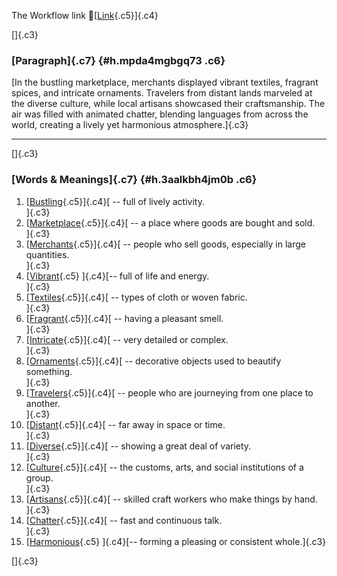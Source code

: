 The Workflow link
👏[[Link](https://www.google.com/url?q=http://www.google.com&sa=D&source=editors&ust=1761192378921040&usg=AOvVaw38Go6XTk_PYJML46QrjocJ){.c5}]{.c4}

[]{.c3}

### [Paragraph]{.c7} {#h.mpda4mgbgq73 .c6}

[In the bustling marketplace, merchants displayed vibrant textiles,
fragrant spices, and intricate ornaments. Travelers from distant lands
marveled at the diverse culture, while local artisans showcased their
craftsmanship. The air was filled with animated chatter, blending
languages from across the world, creating a lively yet harmonious
atmosphere.]{.c3}

------------------------------------------------------------------------

[]{.c3}

### [Words & Meanings]{.c7} {#h.3aalkbh4jm0b .c6}

1.  [[Bustling](https://www.google.com/url?q=http://www.google.com&sa=D&source=editors&ust=1761192378922315&usg=AOvVaw2SfvgMj6WfAWbVVW47-FSt){.c5}]{.c4}[ --
    full of lively activity.\
    ]{.c3}
2.  [[Marketplace](https://www.google.com/url?q=http://www.google.com&sa=D&source=editors&ust=1761192378922555&usg=AOvVaw0X3Uxzany79p1P5as7c92W){.c5}]{.c4}[ --
    a place where goods are bought and sold.\
    ]{.c3}
3.  [[Merchants](https://www.google.com/url?q=http://www.google.com&sa=D&source=editors&ust=1761192378922825&usg=AOvVaw3MVXWruuvWX6zjOoVnyBtY){.c5}]{.c4}[ --
    people who sell goods, especially in large quantities.\
    ]{.c3}
4.  [[Vibrant](https://www.google.com/url?q=http://www.google.com&sa=D&source=editors&ust=1761192378923063&usg=AOvVaw35ZtJCITsWRY0SOuiqIh5u){.c5}
    ]{.c4}[-- full of life and energy.\
    ]{.c3}
5.  [[Textiles](https://www.google.com/url?q=http://www.google.com&sa=D&source=editors&ust=1761192378923243&usg=AOvVaw0hc1vVi3AcMVHGB30Pewtz){.c5}]{.c4}[ --
    types of cloth or woven fabric.\
    ]{.c3}
6.  [[Fragrant](https://www.google.com/url?q=http://www.google.com&sa=D&source=editors&ust=1761192378923449&usg=AOvVaw13R7FEsmKWbfSOFxtMGdod){.c5}]{.c4}[ --
    having a pleasant smell.\
    ]{.c3}
7.  [[Intricate](https://www.google.com/url?q=http://www.google.com&sa=D&source=editors&ust=1761192378923760&usg=AOvVaw12JY61EGh3-T87QkQWRO0o){.c5}]{.c4}[ --
    very detailed or complex.\
    ]{.c3}
8.  [[Ornaments](https://www.google.com/url?q=http://www.google.com&sa=D&source=editors&ust=1761192378924000&usg=AOvVaw0rtsVNq00o5xQG_J5RT85U){.c5}]{.c4}[ --
    decorative objects used to beautify something.\
    ]{.c3}
9.  [[Travelers](https://www.google.com/url?q=http://www.google.com&sa=D&source=editors&ust=1761192378924242&usg=AOvVaw2aXzAFg-2co10CXAxASP4-){.c5}]{.c4}[ --
    people who are journeying from one place to another.\
    ]{.c3}
10. [[Distant](https://www.google.com/url?q=http://www.google.com&sa=D&source=editors&ust=1761192378924517&usg=AOvVaw1OUjEH6833CckJrfh7e2bU){.c5}]{.c4}[ --
    far away in space or time.\
    ]{.c3}
11. [[Diverse](https://www.google.com/url?q=http://www.google.com&sa=D&source=editors&ust=1761192378924763&usg=AOvVaw27BbNBCA1CgBXEW6UmKa23){.c5}]{.c4}[ --
    showing a great deal of variety.\
    ]{.c3}
12. [[Culture](https://www.google.com/url?q=http://www.google.com&sa=D&source=editors&ust=1761192378925032&usg=AOvVaw2mvfmV7IQOcKn28bwjqSZl){.c5}]{.c4}[ --
    the customs, arts, and social institutions of a group.\
    ]{.c3}
13. [[Artisans](https://www.google.com/url?q=http://www.google.com&sa=D&source=editors&ust=1761192378925296&usg=AOvVaw0JyxCpAGq0RNRlGUxjaav-){.c5}]{.c4}[ --
    skilled craft workers who make things by hand.\
    ]{.c3}
14. [[Chatter](https://www.google.com/url?q=http://www.google.com&sa=D&source=editors&ust=1761192378925537&usg=AOvVaw0CQnMs-YEJ2wC1nJvVAhM0){.c5}]{.c4}[ --
    fast and continuous talk.\
    ]{.c3}
15. [[Harmonious](https://www.google.com/url?q=http://www.google.com&sa=D&source=editors&ust=1761192378925758&usg=AOvVaw3qE5oKviawhqcOC5POwyoE){.c5}
    ]{.c4}[-- forming a pleasing or consistent whole.]{.c3}

[]{.c3}
